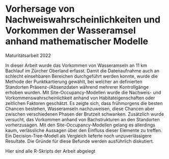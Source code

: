 # Vorhersage von Nachweiswahrscheinlichkeiten und Vorkommen der Wasseramsel anhand mathematischer Modelle

Maturitätsarbeit 2022

In dieser Arbeit wurde das Vorkommen von Wasseramseln an 11 km Bachlauf im Zürcher Oberland erfasst. Damit die Datenaufnahme auch an schlecht einsehbaren Bereichen durchgeführt werden konnte, wurde die Methode der Punktkartierung gewählt, bei welcher an definierten Standorten Präsenz-/Absenzdaten während mehrerer Kontrollgänge erhoben wurden. Mit Site-Occupancy-Modellen wurde die Nachweis- und Vorkommenswahrscheinlichkeit anhand von Habitateigenschaften oder zeitlichen Faktoren geschätzt. Es zeigte sich, dass frühmorgens die besten Chancen bestehen, Wasseramseln nachzuweisen, diese Chancen aber zwischen verschiedenen Phasen der Brutzeit schwanken. Zusätzlich wurde versucht, das Vorkommen anhand von Bachstrukturen an den Standorten vorherzusagen. Mit den Site-Occupancy-Modellen gelang es allerdings kaum, verlässliche Aussagen über den Einfluss dieser Elemente zu treffen. Ein Decision-Tree-Modell als Vergleich lieferte noch unzuverlässigere Resultate. Die Gründe für diese Befunde werden ausführlich diskutiert.

Hier sind alle R-Skripts der Arbeit abgelegt
